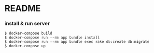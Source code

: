 # README

### install & run server

```
$ docker-compose build
$ docker-compose run --rm app bundle install
$ docker-compose run --rm app bundle exec rake db:create db:migrate
$ docker-compose up
```
